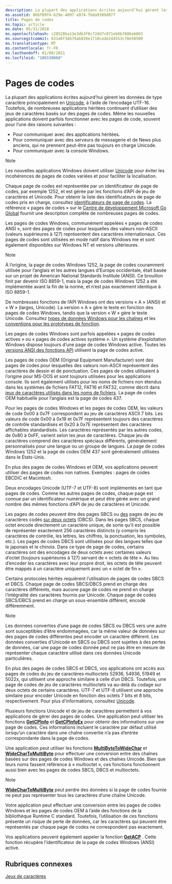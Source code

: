 ```yaml
---
description: La plupart des applications écrites aujourd’hui gèrent les données de type caractère principalement en Unicode, à l’aide de l’encodage UTF-16.
ms.assetid: 866f09f4-629e-4097-a974-fbda9389d077
title: Pages de codes
ms.topic: article
ms.date: 05/31/2018
ms.openlocfilehash: c28528ba13e3db3f0c72dd7c071eb8b7886ab003
ms.sourcegitcommit: 831e8f3db78ab820e1710cede244553c70e50500
ms.translationtype: MT
ms.contentlocale: fr-FR
ms.lasthandoff: 01/08/2021
ms.locfileid: "106530868"
---
```

# <a name="code-pages"></a>Pages de codes

La plupart des applications écrites aujourd’hui gèrent les données de type caractère principalement en [Unicode](unicode.md), à l’aide de l’encodage UTF-16. Toutefois, de nombreuses applications héritées continuent d’utiliser des jeux de caractères basés sur des pages de codes. Même les nouvelles applications doivent parfois fonctionner avec les pages de code, souvent pour l’une des raisons suivantes :

-   Pour communiquer avec des applications héritées.
-   Pour communiquer avec des serveurs de messagerie et de News plus anciens, qui ne prennent peut-être pas toujours en charge Unicode.
-   Pour communiquer avec la console Windows.

> [!Note]  
> Les nouvelles applications Windows doivent utiliser [Unicode](unicode.md) pour éviter les incohérences de pages de codes variées et pour faciliter la localisation.

 

Chaque page de codes est représentée par un identificateur de page de codes, par exemple 1252, et est gérée par les fonctions d’API de jeu de caractères et Unicode. Pour obtenir la liste des identificateurs de page de codes pris en charge, consultez [identificateurs de page de codes](code-page-identifiers.md). La référence « pages de codes » sur le [Centre de développement Microsoft Go Global](https://msdn.microsoft.com/goglobal) fournit une description complète de nombreuses pages de codes.

Les pages de codes Windows, communément appelées « pages de codes ANSI », sont des pages de codes pour lesquelles des valeurs non-ASCII (valeurs supérieures à 127) représentent des caractères internationaux. Ces pages de codes sont utilisées en mode natif dans Windows me et sont également disponibles sur Windows NT et versions ultérieures.

> [!Note]  
> À l’origine, la page de codes Windows 1252, la page de codes couramment utilisée pour l’anglais et les autres langues d’Europe occidentale, était basée sur un projet de American National Standards Institute (ANSI). Ce brouillon finit par devenir ISO 8859-1, mais la page de codes Windows 1252 a été implémentée avant la fin de la norme, et n’est pas exactement identique à ISO 8859-1.

 

De nombreuses fonctions de l’API Windows ont des versions « A » (ANSI) et « W » (larges, Unicode). La version « A » gère le texte en fonction des pages de codes Windows, tandis que la version « W » gère le texte Unicode. Consultez [types de données Windows pour les chaînes](windows-data-types-for-strings.md) et les [conventions pour les prototypes de fonction](conventions-for-function-prototypes.md).

Les pages de codes Windows sont parfois appelées « pages de codes actives » ou « pages de codes actives système ». Un système d’exploitation Windows dispose toujours d’une page de codes Windows active. Toutes les [versions ANSI des fonctions API](conventions-for-function-prototypes.md) utilisent la page de codes active.

Les pages de codes OEM (Original Equipment Manufacturer) sont des pages de codes pour lesquelles des valeurs non-ASCII représentent des caractères de dessin et de ponctuation. Ces pages de codes utilisaient à l’origine pour MS-DOS et sont toujours utilisées pour les applications console. Ils sont également utilisés pour les noms de fichiers non étendus dans les systèmes de fichiers FAT12, FAT16 et FAT32, comme décrit dans [jeux de caractères utilisés dans les noms de fichiers](character-sets-used-in-file-names.md). La page de codes OEM habituelle pour l’anglais est la page de codes 437.

Pour les pages de codes Windows et les pages de codes OEM, les valeurs de code 0x00 à 0x7F correspondent au jeu de caractères ASCII 7 bits. Les valeurs de code 0x00 à 0x19 et 0x7F représentent toujours des caractères de contrôle standardisés et 0x20 à 0x7E représentent des caractères affichables standardisés. Les caractères représentés par les autres codes, de 0x80 à 0xFF, varient selon les jeux de caractères. Chaque jeu de caractères comprend des caractères spéciaux différents, généralement personnalisés pour une langue ou un groupe de langues. La page de codes Windows 1252 et la page de codes OEM 437 sont généralement utilisées dans le États-Unis.

En plus des pages de codes Windows et OEM, vos applications peuvent utiliser des pages de codes non natives. Exemples : pages de codes EBCDIC et Macintosh.

Deux encodages Unicode (UTF-7 et UTF-8) sont implémentés en tant que pages de codes. Comme les autres pages de codes, chaque page est connue par un identificateur numérique et peut être gérée avec un grand nombre des mêmes fonctions d’API de jeu de caractères et Unicode.

Les pages de codes peuvent être des pages SBCS ou [des](single-byte-character-sets.md) pages de jeu de caractères codés [sur deux octets](double-byte-character-sets.md) (DBCS). Dans les pages SBCS, chaque octet encode directement un caractère unique, de sorte qu’il est possible de représenter exactement 256 caractères distincts (y compris les caractères de contrôle, les lettres, les chiffres, la ponctuation, les symboles, etc.). Les pages de codes DBCS sont utilisées pour des langues telles que le japonais et le chinois. Dans ce type de page de codes, certains caractères ont des encodages de deux octets avec certaines valeurs d’octet (toujours supérieures à 127) servant de « octets de tête ». Au lieu d’encoder les caractères avec leur propre droit, les octets de tête peuvent être mappés à un caractère uniquement avec un « octet de fin ».

Certains protocoles hérités requièrent l’utilisation de pages de codes SBCS et DBCS. Chaque page de codes SBCS/DBCS prend en charge des caractères différents, mais aucune page de codes ne prend en charge l’intégralité des caractères fournis par Unicode. Chaque page de codes SBCS/DBCS prend en charge un sous-ensemble différent, encodé différemment.

> [!Note]  
> Les données converties d’une page de codes SBCS ou DBCS vers une autre sont susceptibles d’être endommagées, car la même valeur de données sur des pages de codes différentes peut encoder un caractère différent. Les données converties d’Unicode en SBCS ou DBCS sont sujettes à des pertes de données, car une page de codes donnée peut ne pas être en mesure de représenter chaque caractère utilisé dans ces données Unicode particulières.

 

En plus des pages de codes SBCS et DBCS, vos applications ont accès aux pages de codes du jeu de caractères multioctets 52936, 54936, 51949 et 5022x, qui utilisent une approche similaire à celle d’un DBCS. Toutefois, une page de codes de jeu de caractères multioctets va au-delà du codage sur deux octets de certains caractères. UTF-7 et UTF-8 utilisent une approche similaire pour encoder Unicode en fonction des octets 7 bits et 8 bits, respectivement. Pour plus d’informations, consultez [Unicode](unicode.md).

Plusieurs fonctions Unicode et de jeu de caractères permettent à vos applications de gérer des pages de codes. Une application peut utiliser les fonctions [**GetCPInfo**](/windows/desktop/api/Winnls/nf-winnls-getcpinfo) et [**GetCPInfoEx**](/windows/desktop/api/Winnls/nf-winnls-getcpinfoexa) pour obtenir des informations sur une page de codes. Ces informations incluent le caractère par défaut utilisé lorsqu’un caractère dans une chaîne convertie n’a pas d’entrée correspondante dans la page de codes.

Une application peut utiliser les fonctions [**MultiByteToWideChar**](/windows/desktop/api/Stringapiset/nf-stringapiset-multibytetowidechar) et [**WideCharToMultiByte**](/windows/desktop/api/Stringapiset/nf-stringapiset-widechartomultibyte) pour effectuer une conversion entre des chaînes basées sur des pages de codes Windows et des chaînes Unicode. Bien que leurs noms fassent référence à « multioctet », ces fonctions fonctionnent aussi bien avec les pages de codes SBCS, DBCS et multioctets.

> [!Note]  
> [**WideCharToMultiByte**](/windows/desktop/api/Stringapiset/nf-stringapiset-widechartomultibyte) peut perdre des données si la page de codes fournie ne peut pas représenter tous les caractères d’une chaîne Unicode.

 

Votre application peut effectuer une conversion entre les pages de codes Windows et les pages de codes OEM à l’aide des fonctions de la bibliothèque Runtime C standard. Toutefois, l’utilisation de ces fonctions présente un risque de perte de données, car les caractères qui peuvent être représentés par chaque page de codes ne correspondent pas exactement.

Vos applications peuvent également appeler la fonction [**GetACP**](/windows/desktop/api/Winnls/nf-winnls-getacp) . Cette fonction récupère l’identificateur de la page de codes Windows (ANSI) active.

## <a name="related-topics"></a>Rubriques connexes

<dl> <dt>

[Jeux de caractères](character-sets.md)
</dt> </dl>

 

 



